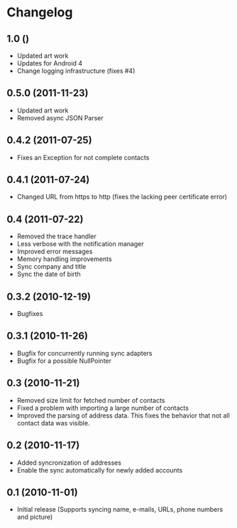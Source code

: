 # Changelog

## 1.0 ()
* Updated art work
* Updates for Android 4
* Change logging infrastructure (fixes #4)

## 0.5.0 (2011-11-23)
* Updated art work
* Removed async JSON Parser

## 0.4.2 (2011-07-25)
* Fixes an Exception for not complete contacts

## 0.4.1 (2011-07-24)
* Changed URL from https to http (fixes the lacking peer certificate error)

## 0.4 (2011-07-22)
* Removed the trace handler
* Less verbose with the notification manager
* Improved error messages
* Memory handling improvements
* Sync company and title
* Sync the date of birth

## 0.3.2 (2010-12-19)
* Bugfixes

## 0.3.1 (2010-11-26)
* Bugfix for concurrently running sync adapters
* Bugfix for a possible NullPointer

## 0.3 (2010-11-21)
* Removed size limit for fetched number of contacts
* Fixed a problem with importing a large number of contacts
* Improved the parsing of address data. This fixes the behavior that not all contact data was visible.

## 0.2 (2010-11-17)
* Added syncronization of addresses
* Enable the sync automatically for newly added accounts

## 0.1 (2010-11-01)
* Initial release (Supports syncing name, e-mails, URLs, phone numbers and picture)

